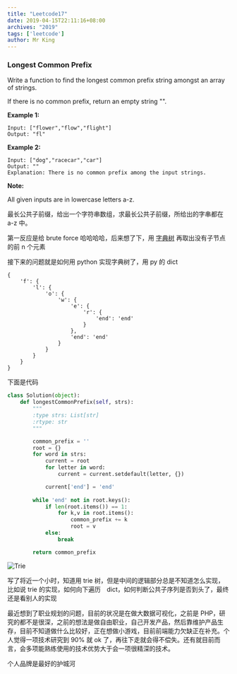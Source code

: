 ```yaml
---
title: "Leetcode17"
date: 2019-04-15T22:11:16+08:00
archives: "2019"
tags: ['leetcode']
author: Mr King
---
```


### Longest Common Prefix

Write a function to find the longest common prefix string amongst an array of strings.

If there is no common prefix, return an empty string "".

**Example 1:**

```
Input: ["flower","flow","flight"]
Output: "fl"
``` 

**Example 2:**

```
Input: ["dog","racecar","car"]
Output: ""
Explanation: There is no common prefix among the input strings.
```

**Note:**

All given inputs are in lowercase letters a-z.

最长公共子前缀，给出一个字符串数组，求最长公共子前缀，所给出的字串都在 a-z 中。

第一反应是给 brute force 哈哈哈哈，后来想了下，用 [字典树](https://zh.wikipedia.org/zh-hans/Trie) 再取出没有子节点的前 n 个元素

接下来的问题就是如何用 python 实现字典树了，用 py 的 dict

```
{
	'f': {
		'l': {
			'o': {
				'w': {
					'e': {
						'r': {
							'end': 'end'
						}
					},
					'end': 'end'
				}
			}
		}
	}
}
```

下面是代码
```python
class Solution(object):
    def longestCommonPrefix(self, strs):
        """
        :type strs: List[str]
        :rtype: str
        """

        common_prefix = ''
        root = {}
        for word in strs:
            current = root
            for letter in word:
                current = current.setdefault(letter, {})

            current['end'] = 'end'
        
        while 'end' not in root.keys():
            if len(root.items()) == 1:
                for k,v in root.items():
                    common_prefix += k
                    root = v
            else:
                break

        return common_prefix
```
![Trie](https://hurryking.github.io/img/Trie.png)

写了将近一个小时，知道用 trie 树，但是中间的逻辑部分总是不知道怎么实现，比如说 trie 的实现，如何向下遍历　dict，如何判断公共子序列是否到头了，最终还是看别人的实现

最近想到了职业规划的问题，目前的状况是在做大数据可视化，之前是 PHP，研究的都不是很深，之前的想法是做自由职业，自己开发产品，然后靠维护产品生存，目前不知道做什么比较好，正在想做小游戏，目前前端能力欠缺正在补充。个人觉得一项技术研究到 90% 就 ok 了，再往下走就会得不偿失。还有就目前而言，会多项能熟练使用的技术优势大于会一项很精深的技术。

> 
个人品牌是最好的护城河